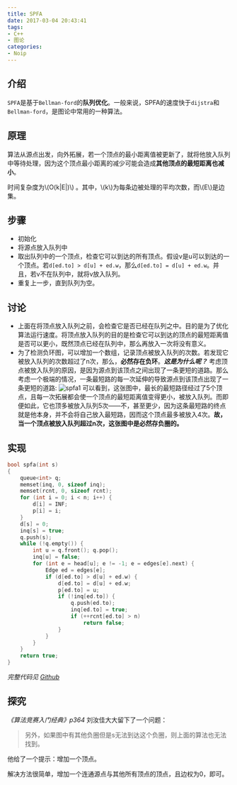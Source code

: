```yaml
---
title: SPFA
date: 2017-03-04 20:43:41
tags:
- C++
- 图论
categories:
- Noip
---
```

## 介绍
`SPFA`是基于`Bellman-ford`的**队列优化**。一般来说，SPFA的速度快于`dijstra`和`Bellman-ford`，是图论中常用的一种算法。
## 原理
算法从源点出发，向外拓展，若一个顶点的最小距离值被更新了，就将他放入队列中等待处理，因为这个顶点最小距离的减少可能会造成**其他顶点的最短距离也减小**。

时间复杂度为\\(O(k|E|)\\) 。其中，\\(k\\)为每条边被处理的平均次数，而\\(E\\)是边集。
<!--more-->
## 步骤
- 初始化
- 将源点放入队列中
- 取出队列中的一个顶点，检查它可以到达的所有顶点。假设v是u可以到达的一个顶点。若`d[ed.to] > d[u] + ed.w`，那么`d[ed.to] = d[u] + ed.w`。并且，若v不在队列中，就将v放入队列。
- 重复上一步，直到队列为空。

## 讨论
- 上面在将顶点放入队列之前，会检查它是否已经在队列之中。目的是为了优化算法运行速度。将顶点放入队列的目的是检查它可以到达的顶点的最短距离值是否可以更小，既然顶点已经在队列中，那么再放入一次将没有意义。
- 为了检测负环图，可以增加一个数组，记录顶点被放入队列的次数。若发现它被放入队列的次数超过了n次，那么，**必然存在负环**。***这是为什么呢？*** 考虑顶点被放入队列的原因，是因为源点到该顶点之间出现了一条更短的道路。那么考虑一个极端的情况，一条最短路的每一次延伸的导致源点到该顶点出现了一条更短的道路:
![spfa1](http://linfile.xyz/data/vip_data/f_6386.svg)
可以看到，这张图中，最长的最短路径经过了5个顶点，且每一次拓展都会使一个顶点的最短距离值变得更小，被放入队列。而即便如此，它也顶多被放入队列5次——不，甚至更少，因为这条最短路的终点就是他本身，并不会将自己放入最短路，因而这个顶点最多被放入4次。**故，当一个顶点被放入队列超过n次，这张图中是必然存负圈的。**
## 实现
```C++
bool spfa(int s)
{
    queue<int> q;
    memset(inq, 0, sizeof inq);
    memset(rcnt, 0, sizeof rcnt);
    for (int i = 0; i < n; i++) {
        d[i] = INF;
        p[i] = i;
    }
    d[s] = 0;
    inq[s] = true;
    q.push(s);
    while (!q.empty()) {
        int u = q.front(); q.pop();
        inq[u] = false;
        for (int e = head[u]; e != -1; e = edges[e].next) {
            Edge ed = edges[e];
            if (d[ed.to] > d[u] + ed.w) {
                d[ed.to] = d[u] + ed.w;
                p[ed.to] = u;
                if (!inq[ed.to]) {
                    q.push(ed.to);
                    inq[ed.to] = true;
                    if (++rcnt[ed.to] > n)
                        return false;
                }
            }
        }
    }
    return true;
}
```
*完整代码见 [Github](https://github.com/Linyxus/algorithms)*

## 探究
*《算法竞赛入门经典》p364* 刘汝佳大大留下了一个问题：

> 另外，如果图中有其他负圈但是s无法到达这个负圈，则上面的算法也无法找到。

他给了一个提示：增加一个顶点。

解决方法很简单，增加一个连通源点与其他所有顶点的顶点，且边权为0，即可。
